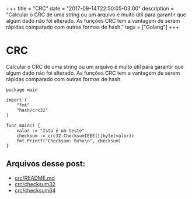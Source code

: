 +++
title = "CRC"
date = "2017-09-14T22:50:05-03:00"
description = "Calcular o CRC de uma string ou um arquivo é muito útil para garantir que algum dado não foi alterado. As funções CRC tem a vantagem de serem rápidas comparado com outras formas de hash."
tags = ["Golang"]
+++

# CRC

Calcular o CRC de uma string ou um arquivo é muito útil para garantir que algum dado não foi alterado. As funções CRC tem a vantagem de serem rápidas comparado com outras formas de hash.

```
package main

import (
    "fmt"
    "hash/crc32"
)

func main() {
    valor := "Isto é um teste"    
    checksum := crc32.ChecksumIEEE([]byte(valor))
    fmt.Printf("Checksum: 0x%x\n", checksum)
}
```

## Arquivos desse post:

- [crc/README.md](https://github.com/go-br/estudos/blob/master/crc/README.md)
- [crc/checksum32](https://github.com/go-br/estudos/blob/master/crc/checksum32)
- [crc/checksum64](https://github.com/go-br/estudos/blob/master/crc/checksum64)
